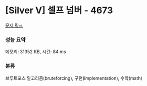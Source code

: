 # [Silver V] 셀프 넘버 - 4673 

[문제 링크](https://www.acmicpc.net/problem/4673) 

### 성능 요약

메모리: 31352 KB, 시간: 84 ms

### 분류

브루트포스 알고리즘(bruteforcing), 구현(implementation), 수학(math)

